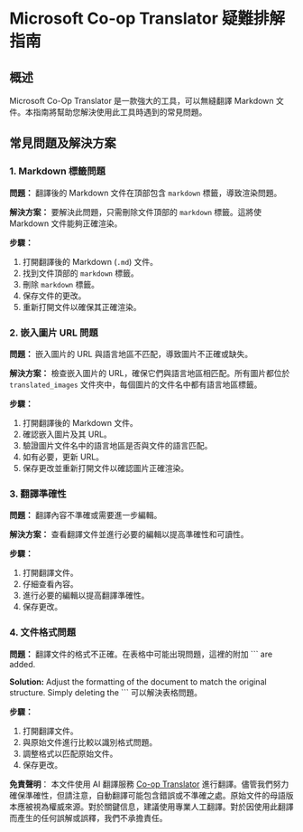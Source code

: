 <!--
CO_OP_TRANSLATOR_METADATA:
{
  "original_hash": "0788d7ebe4876c9be89132f48e09b26d",
  "translation_date": "2025-06-14T12:50:03+00:00",
  "source_file": "getting_started/troubleshooting.md",
  "language_code": "mo"
}
-->
# Microsoft Co-op Translator 疑難排解指南

## 概述
Microsoft Co-Op Translator 是一款強大的工具，可以無縫翻譯 Markdown 文件。本指南將幫助您解決使用此工具時遇到的常見問題。

## 常見問題及解決方案

### 1. Markdown 標籤問題
**問題：** 翻譯後的 Markdown 文件在頂部包含 `markdown` 標籤，導致渲染問題。

**解決方案：** 要解決此問題，只需刪除文件頂部的 `markdown` 標籤。這將使 Markdown 文件能夠正確渲染。

**步驟：**
1. 打開翻譯後的 Markdown (`.md`) 文件。
2. 找到文件頂部的 `markdown` 標籤。
3. 刪除 `markdown` 標籤。
4. 保存文件的更改。
5. 重新打開文件以確保其正確渲染。

### 2. 嵌入圖片 URL 問題
**問題：** 嵌入圖片的 URL 與語言地區不匹配，導致圖片不正確或缺失。

**解決方案：** 檢查嵌入圖片的 URL，確保它們與語言地區相匹配。所有圖片都位於 `translated_images` 文件夾中，每個圖片的文件名中都有語言地區標籤。

**步驟：**
1. 打開翻譯後的 Markdown 文件。
2. 確認嵌入圖片及其 URL。
3. 驗證圖片文件名中的語言地區是否與文件的語言匹配。
4. 如有必要，更新 URL。
5. 保存更改並重新打開文件以確認圖片正確渲染。

### 3. 翻譯準確性
**問題：** 翻譯內容不準確或需要進一步編輯。

**解決方案：** 查看翻譯文件並進行必要的編輯以提高準確性和可讀性。

**步驟：**
1. 打開翻譯文件。
2. 仔細查看內容。
3. 進行必要的編輯以提高翻譯準確性。
4. 保存更改。

### 4. 文件格式問題
**問題：** 翻譯文件的格式不正確。在表格中可能出現問題，這裡的附加 ``` are added.

**Solution:** Adjust the formatting of the document to match the original structure. Simply deleting the ``` 可以解決表格問題。

**步驟：**
1. 打開翻譯文件。
2. 與原始文件進行比較以識別格式問題。
3. 調整格式以匹配原始文件。
4. 保存更改。

**免責聲明**：
本文件使用 AI 翻譯服務 [Co-op Translator](https://github.com/Azure/co-op-translator) 進行翻譯。儘管我們努力確保準確性，但請注意，自動翻譯可能包含錯誤或不準確之處。原始文件的母語版本應被視為權威來源。對於關鍵信息，建議使用專業人工翻譯。對於因使用此翻譯而產生的任何誤解或誤釋，我們不承擔責任。